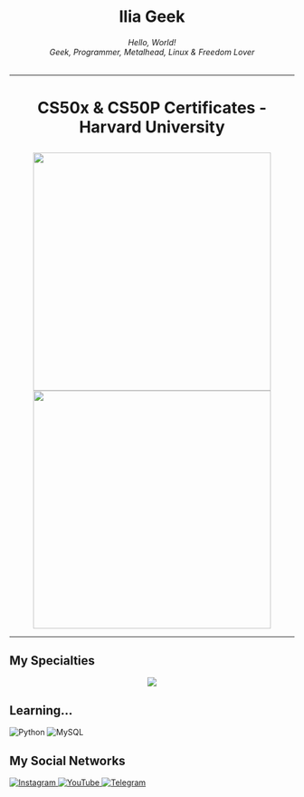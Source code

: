 <h1 align="center">
  Ilia Geek
</h1>

<h6 align="center">Hello, World!
<br>
Geek, Programmer, Metalhead, Linux & Freedom Lover
</h4>

* * *

<h1>
<p align="center">
CS50x & CS50P Certificates - Harvard University
</p>
</h1>

<p align="center">
<img src="CS50x.png" width="420">
<img src="CS50P.png" width="420">
</p>

* * *

## My Specialties


<p align="center">
  <a href="https://skillicons.dev">
    <img src="https://skillicons.dev/icons?i=git,vim,html,css,Bootstrap.svg"/>
  </a>
</p>

## Learning...

<p>
<img alt="Python" src="https://img.shields.io/static/v1?style=for-the-badge&message=Python&color=3776AB&logo=Python&logoColor=FFFFFF&label=" />
<img alt="MySQL" src="https://img.shields.io/badge/mysql-%2300f.svg?style=for-the-badge&logo=mysql&logoColor=white" />
</p>

## My Social Networks

<p>
<a href="https://instagram.com/iliaasadiii">
    <img alt="Instagram" src="https://img.shields.io/badge/Instagram-%23E4405F.svg?style=for-the-badge&logo=Instagram&logoColor=white" />
</a>

<a href="https://www.youtube.com/@iliaasadiii">
    <img alt="YouTube" src="https://img.shields.io/badge/YouTube-%23FF0000.svg?style=for-the-badge&logo=YouTube&logoColor=white" />
</a>

<a href="https://t.me/iliaasadiii">
    <img alt="Telegram" src="https://img.shields.io/badge/Telegram-2CA5E0?style=for-the-badge&logo=telegram&logoColor=white" />
</a>
</p>
